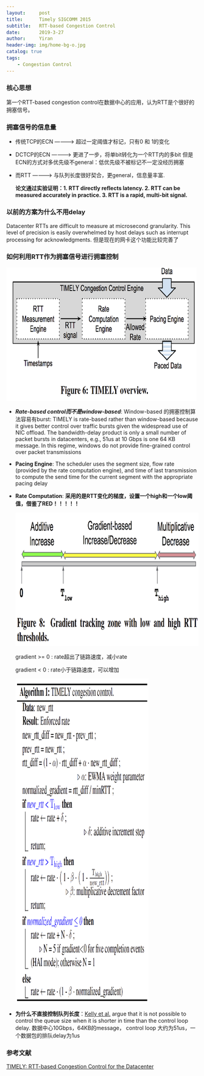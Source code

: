 ```yaml
---
layout:     post
title:      Timely SIGCOMM 2015
subtitle:   RTT-based Congestion Control
date:       2019-3-27
author:     Yiran
header-img: img/home-bg-o.jpg
catalog: true
tags:
    - Congestion Control
---
```


### 核心思想

第一个RTT-based congestion control在数据中心的应用，认为RTT是个很好的拥塞信号。

### 拥塞信号的信息量

- 传统TCP的ECN   ————> 超过一定阈值才标记，只有0 和 1的变化
- DCTCP的ECN    ————> 更进了一步，将单bit转化为一个RTT内的多bit 但是ECN的方式对多优先级不general：低优先级不被标记不一定没经历拥塞
- 而RTT              ————> 与队列长度很好契合，更general，信息量丰富.  

   **论文通过实验证明：1. RTT directly reflects latency. 2. RTT can be measured accurately in practice.  3. RTT is a rapid, multi-bit signal.**


### 以前的方案为什么不用delay

Datacenter RTTs are difficult to measure at microsecond granularity. This level of precision is easily overwhelmed by host delays such as interrupt processing for acknowledgments.
但是现在的网卡这个功能比较完善了

### 如何利用RTT作为拥塞信号进行拥塞控制
   <img width="500" height="350" src="/img/post-timely-1.jpg"/>


-  ***Rate-based control而不是window-based***: Window-based 的拥塞控制算法容易有burst: TIMELY is rate-based rather than window-based because it gives better control over traffic bursts given the widespread use of NIC offload. The bandwidth-delay product is only a small number of packet bursts in datacenters, e.g., 51us at 10 Gbps is one 64 KB message. In this regime, windows do not provide fine-grained control over packet transmissions

- **Pacing Engine**: The scheduler uses the segment size, flow rate (provided by the rate computation engine), and time of last transmission to compute the send time for the current segment with the appropriate pacing delay

- **Rate Computation**: **采用的是RTT变化的梯度，设置一个high和一个low阈值，借鉴了RED！！！！！**
   
   <img width="500" height="350" src="/img/post-timely-2.jpg"/>


   gradient >= 0 : rate超出了链路速度，减小rate

   gradient < 0 : rate小于链路速度，可以增加

   <img width="350" height="850" src="/img/post-timely-3.jpg"/>



- **为什么不直接控制队列长度**：[Kelly et al.](http://www.sigcomm.org/sites/default/files/ccr/papers/2008/July/1384609-1384615.pdf) argue that it is not possible to control the queue size when it is shorter in time than the control loop delay. 数据中心10Gbps，64KB的message， control loop 大约为51us，一个数据包的排队delay为1us

### 参考文献
[TIMELY: RTT-based Congestion Control for the Datacenter](https://conferences.sigcomm.org/sigcomm/2015/pdf/papers/p537.pdf)





